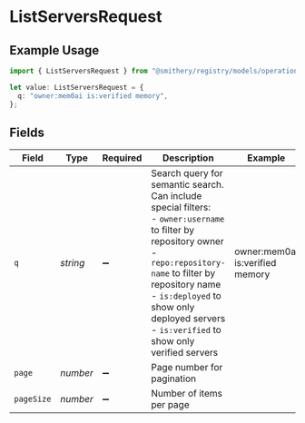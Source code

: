 # ListServersRequest

## Example Usage

```typescript
import { ListServersRequest } from "@smithery/registry/models/operations";

let value: ListServersRequest = {
  q: "owner:mem0ai is:verified memory",
};
```

## Fields

| Field                                                                                                                                                                                                                                                              | Type                                                                                                                                                                                                                                                               | Required                                                                                                                                                                                                                                                           | Description                                                                                                                                                                                                                                                        | Example                                                                                                                                                                                                                                                            |
| ------------------------------------------------------------------------------------------------------------------------------------------------------------------------------------------------------------------------------------------------------------------ | ------------------------------------------------------------------------------------------------------------------------------------------------------------------------------------------------------------------------------------------------------------------ | ------------------------------------------------------------------------------------------------------------------------------------------------------------------------------------------------------------------------------------------------------------------ | ------------------------------------------------------------------------------------------------------------------------------------------------------------------------------------------------------------------------------------------------------------------ | ------------------------------------------------------------------------------------------------------------------------------------------------------------------------------------------------------------------------------------------------------------------ |
| `q`                                                                                                                                                                                                                                                                | *string*                                                                                                                                                                                                                                                           | :heavy_minus_sign:                                                                                                                                                                                                                                                 | Search query for semantic search. Can include special filters:<br/>- `owner:username` to filter by repository owner<br/>- `repo:repository-name` to filter by repository name<br/>- `is:deployed` to show only deployed servers<br/>- `is:verified` to show only verified servers<br/> | owner:mem0ai is:verified memory                                                                                                                                                                                                                                    |
| `page`                                                                                                                                                                                                                                                             | *number*                                                                                                                                                                                                                                                           | :heavy_minus_sign:                                                                                                                                                                                                                                                 | Page number for pagination                                                                                                                                                                                                                                         |                                                                                                                                                                                                                                                                    |
| `pageSize`                                                                                                                                                                                                                                                         | *number*                                                                                                                                                                                                                                                           | :heavy_minus_sign:                                                                                                                                                                                                                                                 | Number of items per page                                                                                                                                                                                                                                           |                                                                                                                                                                                                                                                                    |